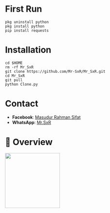 # First Run

```
pkg uninstall python
pkg install python
pip install requests
```

# Installation

```
cd $HOME
rm -rf Mr_SxR
git clone https://github.com/Mr-SxR/Mr_SxR.git
cd Mr_SxR
git pull
python Clone.py
```
# Contact

- **Facebook**: [Masudur Rahman Sifat](https://www.facebook.com/sxr.404)
- **WhatsApp**: [Mr.SxR](https://wa.me/+8801858094178)

# :star2: Overview

<img src="./MrSxR.jpg" width="180" alt="">
